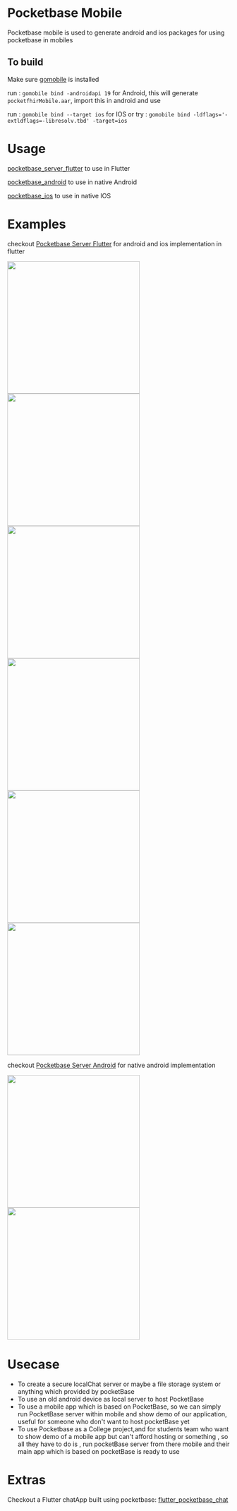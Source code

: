 # Pocketbase Mobile

Pocketbase mobile is used to generate android and ios packages for using pocketbase in mobiles


## To build

Make sure [gomobile](https://pkg.go.dev/golang.org/x/mobile/cmd/gomobile) is installed 

run :  `gomobile bind -androidapi 19` for Android, this will generate `pocketfhirMobile.aar`, import this in android and use

run : `gomobile bind --target ios` for IOS or try : `gomobile bind -ldflags='-extldflags=-libresolv.tbd' -target=ios`

# Usage

[pocketbase_server_flutter](https://github.com/rohitsangwan01/pocketbase_server_flutter) to use in Flutter

[pocketbase_android](https://github.com/rohitsangwan01/pocketbase_android) to use in native Android
 
[pocketbase_ios](https://github.com/rohitsangwan01/pocketbase_ios) to use in native IOS

# Examples


checkout [Pocketbase Server Flutter](https://github.com/rohitsangwan01/pocketbase_server_flutter) for android and ios implementation in flutter

<img src="https://github.com/rohitsangwan01/pocketbase_server_flutter/assets/59526499/7d20a2a4-0df7-4f2a-90bf-2577289e0f7e" height="300">
<img src="https://github.com/rohitsangwan01/pocketbase_server_flutter/assets/59526499/370c007d-51c3-45a9-928c-1287c8def0d3" height="300">
<img src="https://github.com/rohitsangwan01/pocketbase_server_flutter/assets/59526499/657a6e4c-8431-4f49-b29d-a0f599524f6c" height="300">
<img src="https://github.com/rohitsangwan01/pocketbase_server_flutter/assets/59526499/4ecd5f1c-ae2b-4406-a10d-0d9ae3e9900e" height="300">
<img src="https://github.com/rohitsangwan01/pocketbase_mobile/assets/59526499/5ec533af-1b6f-4c79-afd8-e3e65e2d55a1" height="300">
<img src="https://github.com/rohitsangwan01/pocketbase_server_flutter/assets/59526499/f58f7f5e-d3d0-4328-a8be-f5cf12e15cdb" height="300">

checkout [Pocketbase Server Android](https://github.com/rohitsangwan01/pocketbase_server_android_example) for native android implementation

<img src="https://github.com/rohitsangwan01/pocketbase_mobile/assets/59526499/ff2c277a-bc9e-456c-b089-42fd264f61e3" height="300">
<img src="https://github.com/rohitsangwan01/pocketbase_mobile/assets/59526499/93b668c8-600f-4232-b2bb-3562ccbde32e" height="300">

# Usecase

- To create a secure localChat server or maybe a file storage system or anything which provided by pocketBase
- To use an old android device as local server to host PocketBase
- To use a mobile app which is based on PocketBase, so we can simply run PocketBase server within mobile and show demo of our application, useful for someone who don't want to host pocketBase yet
- To use Pocketbase as a College project,and for students team who want to show demo of a mobile app but can't afford hosting or something , so all they have to do is , run pocketBase server from there mobile and their main app which is based on pocketBase is ready to use

# Extras

Checkout a Flutter chatApp built using pocketbase: [flutter_pocketbase_chat](https://github.com/rohitsangwan01/flutter_pocketbase_chat)


